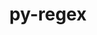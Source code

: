 ---
title: "py-regex"
layout: cache
categories: [package, develop-2023-11-19]
meta: {"versions": ["2022.8.17"], "compilers": ["apple-clang@=15.0.0", "gcc@=11.3.0", "gcc@=11.4.0", "gcc@=9.4.0", "oneapi@=2023.2.0"], "oss": ["ubuntu20.04", "ubuntu22.04", "ventura"], "platforms": ["darwin", "linux"], "targets": ["aarch64", "neoverse_v1", "ppc64le", "x86_64_v3"], "stacks": ["e4s", "e4s-neoverse_v1", "e4s-oneapi", "e4s-power", "ml-darwin-aarch64-mps", "ml-linux-x86_64-cpu", "ml-linux-x86_64-cuda", "ml-linux-x86_64-rocm", "root"], "num_specs": 6, "num_specs_by_stack": {"root": 6, "ml-darwin-aarch64-mps": 1, "e4s-neoverse_v1": 1, "e4s-power": 1, "e4s": 1, "e4s-oneapi": 1, "ml-linux-x86_64-cpu": 1, "ml-linux-x86_64-rocm": 1, "ml-linux-x86_64-cuda": 1}}
spec_details: [{"hash": "ss3cd7ge7cct3k5wvwr5jdtpdcjlqysz", "compiler": "apple-clang@=15.0.0", "versions": ["2022.8.17"], "os": "ventura", "platform": "darwin", "target": "aarch64", "variants": ["build_system=python_pip"], "stacks": ["root", "ml-darwin-aarch64-mps"], "size": "-", "tarball": "https://binaries.spack.io/releases/develop-2023-11-19/build_cache/darwin-ventura-aarch64/apple-clang-15.0.0/py-regex-2022.8.17/darwin-ventura-aarch64-apple-clang-15.0.0-py-regex-2022.8.17-ss3cd7ge7cct3k5wvwr5jdtpdcjlqysz.spack"}, {"hash": "to2tc6yfuu6pt6527udkrtd6x3g6kpsp", "compiler": "gcc@=11.4.0", "versions": ["2022.8.17"], "os": "ubuntu20.04", "platform": "linux", "target": "neoverse_v1", "variants": ["build_system=python_pip"], "stacks": ["root", "e4s-neoverse_v1"], "size": "-", "tarball": "https://binaries.spack.io/releases/develop-2023-11-19/build_cache/linux-ubuntu20.04-neoverse_v1/gcc-11.4.0/py-regex-2022.8.17/linux-ubuntu20.04-neoverse_v1-gcc-11.4.0-py-regex-2022.8.17-to2tc6yfuu6pt6527udkrtd6x3g6kpsp.spack"}, {"hash": "kxqzy5qihjpujlu2pzbi7kx4inhwze2u", "compiler": "gcc@=9.4.0", "versions": ["2022.8.17"], "os": "ubuntu20.04", "platform": "linux", "target": "ppc64le", "variants": ["build_system=python_pip"], "stacks": ["root", "e4s-power"], "size": "-", "tarball": "https://binaries.spack.io/releases/develop-2023-11-19/build_cache/linux-ubuntu20.04-ppc64le/gcc-9.4.0/py-regex-2022.8.17/linux-ubuntu20.04-ppc64le-gcc-9.4.0-py-regex-2022.8.17-kxqzy5qihjpujlu2pzbi7kx4inhwze2u.spack"}, {"hash": "lnldevpv2gypojrflp3m7vy6lr7xjwvh", "compiler": "gcc@=11.4.0", "versions": ["2022.8.17"], "os": "ubuntu20.04", "platform": "linux", "target": "x86_64_v3", "variants": ["build_system=python_pip"], "stacks": ["root", "e4s"], "size": "-", "tarball": "https://binaries.spack.io/releases/develop-2023-11-19/build_cache/linux-ubuntu20.04-x86_64_v3/gcc-11.4.0/py-regex-2022.8.17/linux-ubuntu20.04-x86_64_v3-gcc-11.4.0-py-regex-2022.8.17-lnldevpv2gypojrflp3m7vy6lr7xjwvh.spack"}, {"hash": "b74dcsnzz6o5zc7o6o7ffszsitn6huy4", "compiler": "oneapi@=2023.2.0", "versions": ["2022.8.17"], "os": "ubuntu20.04", "platform": "linux", "target": "x86_64_v3", "variants": ["build_system=python_pip"], "stacks": ["e4s-oneapi", "root"], "size": "-", "tarball": "https://binaries.spack.io/releases/develop-2023-11-19/build_cache/linux-ubuntu20.04-x86_64_v3/oneapi-2023.2.0/py-regex-2022.8.17/linux-ubuntu20.04-x86_64_v3-oneapi-2023.2.0-py-regex-2022.8.17-b74dcsnzz6o5zc7o6o7ffszsitn6huy4.spack"}, {"hash": "ed4vfdlpomkrz34ty4ohsxd53rabight", "compiler": "gcc@=11.3.0", "versions": ["2022.8.17"], "os": "ubuntu22.04", "platform": "linux", "target": "x86_64_v3", "variants": ["build_system=python_pip"], "stacks": ["ml-linux-x86_64-cpu", "ml-linux-x86_64-rocm", "root", "ml-linux-x86_64-cuda"], "size": "-", "tarball": "https://binaries.spack.io/releases/develop-2023-11-19/build_cache/linux-ubuntu22.04-x86_64_v3/gcc-11.3.0/py-regex-2022.8.17/linux-ubuntu22.04-x86_64_v3-gcc-11.3.0-py-regex-2022.8.17-ed4vfdlpomkrz34ty4ohsxd53rabight.spack"}]
---
